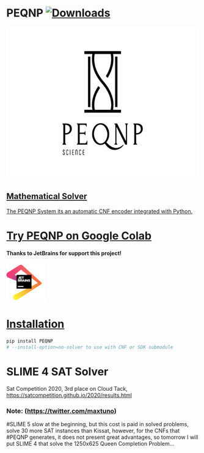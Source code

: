 # PEQNP [![Downloads](https://pepy.tech/badge/peqnp)](https://pepy.tech/project/peqnp)

<a href="https://www.peqnp.com"><img border="0" alt="PEQNP" src="https://raw.githubusercontent.com/maxtuno/PEQNP/master/logo.png" width="640" height="400">

## Mathematical Solver

The PEQNP System its an automatic CNF encoder integrated with Python.

# [Try PEQNP on Google Colab ](https://colab.research.google.com/github/maxtuno/PEQNP/blob/master/docs/PEQNP.ipynb)

#### Thanks to JetBrains for support this project!

<a href="https://www.jetbrains.com/?from=PEQNP"><img border="0" alt="JetBrains support this project" src="https://raw.githubusercontent.com/maxtuno/PEQNP/master/jetbrains.png" width="100" height="100">

# Installation
```python
pip install PEQNP
# --install-option=no-solver to use with CNF or SDK submodule
```

# SLIME 4 SAT Solver 

Sat Competition 2020, 3rd place on Cloud Tack, https://satcompetition.github.io/2020/results.html

### Note: (https://twitter.com/maxtuno)

#SLIME 5 slow at the beginning, but this cost is paid in solved problems, solve 30 more SAT instances than Kissat, however, for the CNFs that #PEQNP generates, it does not present great advantages, so tomorrow I will put SLIME 4 that solve the 1250x625 Queen Completion Problem...

